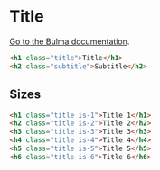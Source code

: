 # Title

[Go to the Bulma documentation](https://bulma.io/documentation/elements/title/).

```html
<h1 class="title">Title</h1>
<h2 class="subtitle">Subtitle</h2>
```

## Sizes

```html
<h1 class="title is-1">Title 1</h1>
<h2 class="title is-2">Title 2</h2>
<h3 class="title is-3">Title 3</h3>
<h4 class="title is-4">Title 4</h4>
<h5 class="title is-5">Title 5</h5>
<h6 class="title is-6">Title 6</h6>
```
